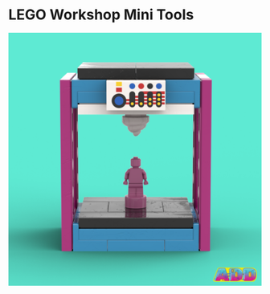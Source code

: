# LEGO Workshop Mini Tools
![Image](https://github.com/AmieDD/LEGO-Masters/blob/main/LEGO%20Workshop%20Mini%20Tools/AmieDD%20LEGO%203D%20Printer.png)
